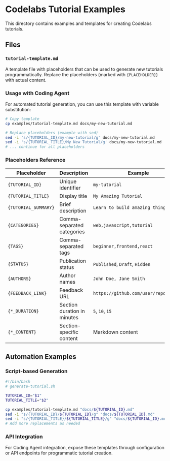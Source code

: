 # Codelabs Tutorial Examples

This directory contains examples and templates for creating Codelabs tutorials.

## Files

### `tutorial-template.md`
A template file with placeholders that can be used to generate new tutorials programmatically. Replace the placeholders (marked with `{PLACEHOLDER}`) with actual content.

### Usage with Coding Agent

For automated tutorial generation, you can use this template with variable substitution:

```bash
# Copy template
cp examples/tutorial-template.md docs/my-new-tutorial.md

# Replace placeholders (example with sed)
sed -i 's/{TUTORIAL_ID}/my-new-tutorial/g' docs/my-new-tutorial.md
sed -i 's/{TUTORIAL_TITLE}/My New Tutorial/g' docs/my-new-tutorial.md
# ... continue for all placeholders
```

### Placeholders Reference

| Placeholder | Description | Example |
|-------------|-------------|---------|
| `{TUTORIAL_ID}` | Unique identifier | `my-tutorial` |
| `{TUTORIAL_TITLE}` | Display title | `My Amazing Tutorial` |
| `{TUTORIAL_SUMMARY}` | Brief description | `Learn to build amazing things` |
| `{CATEGORIES}` | Comma-separated categories | `web,javascript,tutorial` |
| `{TAGS}` | Comma-separated tags | `beginner,frontend,react` |
| `{STATUS}` | Publication status | `Published`, `Draft`, `Hidden` |
| `{AUTHORS}` | Author names | `John Doe, Jane Smith` |
| `{FEEDBACK_LINK}` | Feedback URL | `https://github.com/user/repo/issues` |
| `{*_DURATION}` | Section duration in minutes | `5`, `10`, `15` |
| `{*_CONTENT}` | Section-specific content | Markdown content |

## Automation Examples

### Script-based Generation
```bash
#!/bin/bash
# generate-tutorial.sh

TUTORIAL_ID="$1"
TUTORIAL_TITLE="$2"

cp examples/tutorial-template.md "docs/${TUTORIAL_ID}.md"
sed -i "s/{TUTORIAL_ID}/${TUTORIAL_ID}/g" "docs/${TUTORIAL_ID}.md"
sed -i "s/{TUTORIAL_TITLE}/${TUTORIAL_TITLE}/g" "docs/${TUTORIAL_ID}.md"
# Add more replacements as needed
```

### API Integration
For Coding Agent integration, expose these templates through configuration or API endpoints for programmatic tutorial creation.